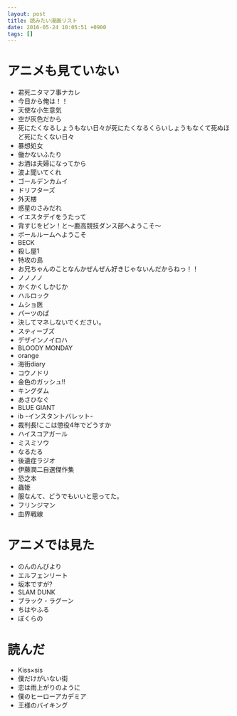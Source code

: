 ```yaml
---
layout: post
title: 読みたい漫画リスト
date: 2016-05-24 10:05:51 +0900
tags: []
---
```


# アニメも見ていない

* 君死ニタマフ事ナカレ
* 今日から俺は！！
* 天使な小生意気
* 空が灰色だから
* 死にたくなるしょうもない日々が死にたくなるくらいしょうもなくて死ぬほど死にたくない日々
* 暴想処女
* 働かないふたり
* お酒は夫婦になってから
* 波よ聞いてくれ
* ゴールデンカムイ
* ドリフターズ
* 外天楼
* 惑星のさみだれ
* イエスタデイをうたって
* 背すじをピン！と～鹿高競技ダンス部へようこそ～
* ボールルームへようこそ
* BECK
* 殺し屋1
* 特攻の島
* お兄ちゃんのことなんかぜんぜん好きじゃないんだからねっ！！
* ノノノノ
* かくかくしかじか
* ハルロック
* ムショ医
* パーツのぱ
* 決してマネしないでください。
* スティーブズ
* デザインノイロハ
* BLOODY MONDAY
* orange
* 海街diary
* コウノドリ
* 金色のガッシュ!!
* キングダム
* あさひなぐ
* BLUE GIANT
* ib -インスタントバレット-
* 裁判長!ここは懲役4年でどうすか
* ハイスコアガール
* ミスミソウ
* なるたる
* 後遺症ラジオ
* 伊藤潤二自選傑作集
* 恐之本
* 蟲姫
* 服なんて、どうでもいいと思ってた。
* フリンジマン
* 血界戦線

# アニメでは見た

* のんのんびより
* エルフェンリート
* 坂本ですが?
* SLAM DUNK
* ブラック・ラグーン
* ちはやふる
* ぼくらの

# 読んだ

* Kiss×sis
* 僕だけがいない街
* 恋は雨上がりのように
* 僕のヒーローアカデミア
* 王様のバイキング

